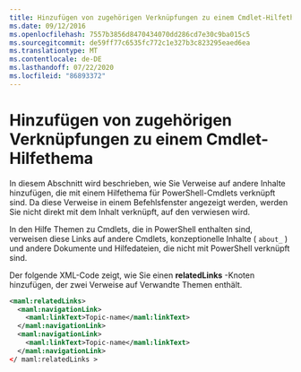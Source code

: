 ```yaml
---
title: Hinzufügen von zugehörigen Verknüpfungen zu einem Cmdlet-Hilfethema
ms.date: 09/12/2016
ms.openlocfilehash: 7557b3856d8470434070dd286cd7e30c9ba015c5
ms.sourcegitcommit: de59ff77c6535fc772c1e327b3c823295eaed6ea
ms.translationtype: MT
ms.contentlocale: de-DE
ms.lasthandoff: 07/22/2020
ms.locfileid: "86893372"
---
```

# <a name="how-to-add-related-links-to-a-cmdlet-help-topic"></a>Hinzufügen von zugehörigen Verknüpfungen zu einem Cmdlet-Hilfethema

In diesem Abschnitt wird beschrieben, wie Sie Verweise auf andere Inhalte hinzufügen, die mit einem Hilfethema für PowerShell-Cmdlets verknüpft sind. Da diese Verweise in einem Befehlsfenster angezeigt werden, werden Sie nicht direkt mit dem Inhalt verknüpft, auf den verwiesen wird.

In den Hilfe Themen zu Cmdlets, die in PowerShell enthalten sind, verweisen diese Links auf andere Cmdlets, konzeptionelle Inhalte ( `about_` ) und andere Dokumente und Hilfedateien, die nicht mit PowerShell verknüpft sind.

Der folgende XML-Code zeigt, wie Sie einen **relatedLinks** -Knoten hinzufügen, der zwei Verweise auf Verwandte Themen enthält.

```xml
<maml:relatedLinks>
  <maml:navigationLink>
    <maml:linkText>Topic-name</maml:linkText>
  </maml:navigationLink>
  <maml:navigationLink>
    <maml:linkText>Topic-name</maml:linkText>
  </maml:navigationLink>
</ maml:relatedLinks >
```
